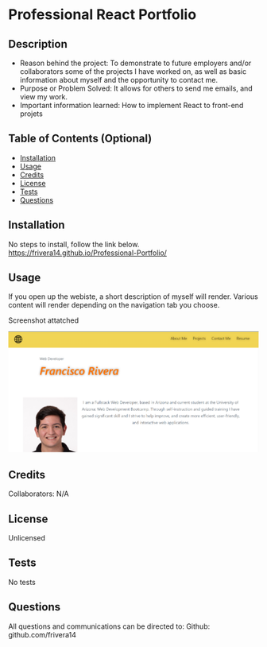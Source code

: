 # Professional React Portfolio
## Description
  
- Reason behind the project: To demonstrate to future employers and/or collaborators some of the projects I have worked on, as well as basic information about myself and the opportunity to contact me.
- Purpose or Problem Solved: It allows for others to send me emails, and view my work.
- Important information learned: How to implement React to front-end projets
  
## Table of Contents (Optional)
  
- [Installation](#installation)
- [Usage](#usage)
- [Credits](#credits)
- [License](#license)
- [Tests](#tests)
- [Questions](#questions)
  
## Installation

No steps to install, follow the link below.
https://frivera14.github.io/Professional-Portfolio/

## Usage
  
If you open up the webiste, a short description of myself will render. Various content will render depending on the navigation tab you choose.

Screenshot attatched
  
![mainpagess](/src/assets/Capture.PNG)
  
## Credits
  
Collaborators: N/A 
  
## License
  
Unlicensed

## Tests
  
No tests
  
## Questions
  
All questions and communications can be directed to:
Github: github.com/frivera14 
